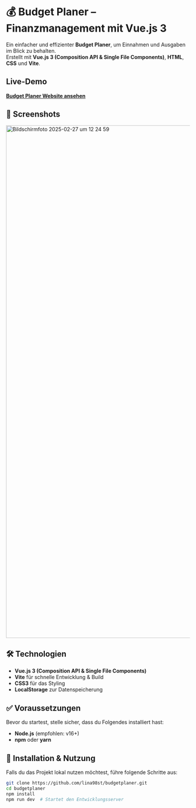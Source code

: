 # 💰 Budget Planer – Finanzmanagement mit Vue.js 3  

Ein einfacher und effizienter **Budget Planer**, um Einnahmen und Ausgaben im Blick zu behalten.  
Erstellt mit **Vue.js 3 (Composition API & Single File Components)**, **HTML**, **CSS** und **Vite**.  

## Live-Demo  
**[Budget Planer Website ansehen](https://lina98st.github.io/budgetplaner/)**  

## 📸 Screenshots  

<img width="1400" alt="Bildschirmfoto 2025-02-27 um 12 24 59" src="https://github.com/user-attachments/assets/b6433e0c-de5c-4e1d-aa6d-a0c5f6d8f362" />


## 🛠 Technologien
- **Vue.js 3 (Composition API & Single File Components)**  
- **Vite** für schnelle Entwicklung & Build  
- **CSS3** für das Styling  
- **LocalStorage** zur Datenspeicherung  

## ✅ Voraussetzungen  
Bevor du startest, stelle sicher, dass du Folgendes installiert hast:  
- **Node.js** (empfohlen: v16+)  
- **npm** oder **yarn**  

## 🔧 Installation & Nutzung  
Falls du das Projekt lokal nutzen möchtest, führe folgende Schritte aus:  
```bash
git clone https://github.com/lina98st/budgetplaner.git
cd budgetplaner
npm install
npm run dev  # Startet den Entwicklungsserver
